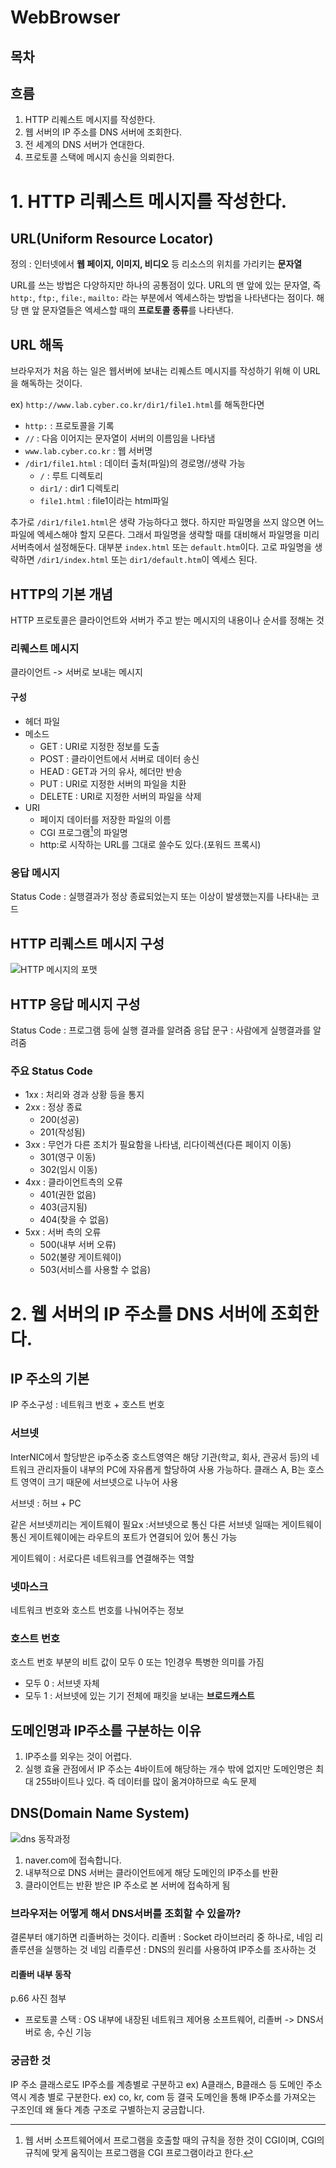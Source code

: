 # WebBrowser

## 목차


## 흐름
1. HTTP 리퀘스트 메시지를 작성한다.
2. 웹 서버의 IP 주소를 DNS 서버에 조회한다.
3. 전 세계의 DNS 서버가 연대한다.
4. 프로토콜 스택에 메시지 송신을 의뢰한다.


# 1. HTTP 리퀘스트 메시지를 작성한다.
## URL(Uniform Resource Locator)
정의 : 인터넷에서 **웹 페이지, 이미지, 비디오** 등 리소스의 위치를 가리키는 **문자열**

URL를 쓰는 방법은 다양하지만 하나의 공통점이 있다.
URL의 맨 앞에 있는 문자열, 즉 `http:`, `ftp:`, `file:`, `mailto:` 라는 부분에서 엑세스하는 방법을 나타낸다는 점이다.
해당 맨 앞 문자열들은 엑세스할 때의 **프로토콜 종류**를 나타낸다.

## URL 해독
브라우저가 처음 하는 일은 웹서버에 보내는 리퀘스트 메시지를 작성하기 위해 이 URL을 해독하는 것이다.

ex) `http://www.lab.cyber.co.kr/dir1/file1.html`를 해독한다면
- `http:` : 프로토콜을 기록
- `//` : 다음 이어지는 문자열이 서버의 이름임을 나타냄
- `www.lab.cyber.co.kr` : 웹 서버명
- `/dir1/file1.html` : 데이터 출처(파일)의 경로명//생략 가능
  - `/` : 루트 디렉토리
  - `dir1/` : dir1 디렉토리
  - `file1.html` : file1이라는 html파일

추가로 `/dir1/file1.html`은 생략 가능하다고 했다.
하지만 파일명을 쓰지 않으면 어느 파일에 엑세스해야 할지 모른다.
그래서 파일명을 생략할 때를 대비해서 파일명을 미리 서버측에서 설정해둔다.
대부분 `index.html` 또는 `default.htm`이다.
고로 파일명을 생략하면 `/dir1/index.html` 또는 `dir1/default.htm`이 엑세스 된다.

## HTTP의 기본 개념
HTTP 프로토콜은 클라이언트와 서버가 주고 받는 메시지의 내용이나 순서를 정해논 것
### 리퀘스트 메시지
클라이언트 -> 서버로 보내는 메시지

#### 구성
- 헤더 파일
- 메소드
  - GET : URI로 지정한 정보를 도출
  - POST : 클라이언트에서 서버로 데이터 송신
  - HEAD : GET과 거의 유사, 헤더만 반송
  - PUT : URI로 지정한 서버의 파일을 치환
  - DELETE : URI로 지정한 서버의 파일을 삭제
- URI
  - 페이지 데이터를 저장한 파일의 이름
  - CGI 프로그램[^CGI프로그램]의 파일명
  - http:로 시작하는 URL를 그대로 쓸수도 있다.(포워드 프록시)

[^CGI프로그램]: 웹 서버 소프트웨어에서 프로그램을 호출할 때의 규칙을 정한 것이 CGI이며, CGI의 규칙에 맞게 움직이는 프로그램을 CGI 프로그램이라고 한다.

### 응답 메시지
Status Code : 실행결과가 정상 종료되었는지 또는 이상이 발생했는지를 나타내는 코드

## HTTP 리퀘스트 메시지 구성
![HTTP 메시지의 포맷](asset/http_message.PNG)

## HTTP 응답 메시지 구성
Status Code : 프로그램 등에 실행 결과를 알려줌
응답 문구 : 사람에게 실행결과를 알려줌

### 주요 Status Code
- 1xx : 처리와 경과 상황 등을 통지
- 2xx : 정상 종료
  - 200(성공)
  - 201(작성됨)
- 3xx : 무언가 다른 조치가 필요함을 나타냄, 리다이렉션(다른 페이지 이동)
  - 301(영구 이동)
  - 302(임시 이동)
- 4xx : 클라이언트측의 오류
  - 401(권한 없음)
  - 403(금지됨)
  - 404(찾을 수 없음)
- 5xx : 서버 측의 오류
  - 500(내부 서버 오류)
  - 502(불량 게이트웨이)
  - 503(서비스를 사용할 수 없음)

# 2. 웹 서버의 IP 주소를 DNS 서버에 조회한다.

## IP 주소의 기본
IP 주소구성 : 네트워크 번호 + 호스트 번호

### 서브넷
InterNIC에서 할당받은 ip주소중 호스트영역은 해당 기관(학교, 회사, 관공서 등)의 네트워크 관리자들이 내부의 PC에 자유롭게 할당하여 사용 가능하다.
클래스 A, B는 호스트 영역이 크기 때문에 서브넷으로 나누어 사용

서브넷 : 허브 + PC

같은 서브넷끼리는 게이트웨이 필요x :서브넷으로 통신
다른 서브넷 일때는 게이트웨이 통신 게이트웨이에는 라우트의 포트가 연결되어 있어 통신 가능

게이트웨이 : 서로다른 네트워크를 연결해주는 역할

### 넷마스크
네트워크 번호와 호스트 번호를 나눠어주는 정보

### 호스트 번호
호스트 번호 부분의 비트 값이 모두 0 또는 1인경우 특병한 의미를 가짐

- 모두 0 : 서브넷 자체
- 모두 1 : 서브넷에 있는 기기 전체에 패킷을 보내는 **브로드캐스트**

## 도메인명과 IP주소를 구분하는 이유
1. IP주소를 외우는 것이 어렵다.
2. 실행 효율 관점에서 IP 주소는 4바이트에 해당하는 개수 밖에 없지만 도메인명은 최대 255바이트나 있다. 즉 데이터를 많이 옮겨야하므로 속도 문제

## DNS(Domain Name System)
![dns 동작과정](asset/dns.PNG)

1. naver.com에 접속합니다.
2. 내부적으로 DNS 서버는 클라이언트에게 해당 도메인의 IP주소를 반환
3. 클라이언트는 반환 받은 IP 주소로 본 서버에 접속하게 됨

### 브라우저는 어떻게 해서 DNS서버를 조회할 수 있을까?
결론부터 얘기하면 리졸버하는 것이다.
리졸버 : Socket 라이브러리 중 하나로, 네임 리졸루션을 실행하는 것
네임 리졸루션 : DNS의 원리를 사용하여 IP주소를 조사하는 것

#### 리졸버 내부 동작

p.66 사진 첨부

- 프로토콜 스택 : OS 내부에 내장된 네트워크 제어용 소프트웨어, 리졸버 -> DNS서버로 송, 수신 기능













### 궁금한 것 
IP 주소 클래스로도 IP주소를 계층별로 구분하고 ex) A클래스, B클래스 등
도메인 주소 역시 계층 별로 구분한다. ex) co, kr, com 등
결국 도메인을 통해 IP주소를 가져오는 구조인데
왜 둘다 계층 구조로 구별하는지 궁금합니다.






